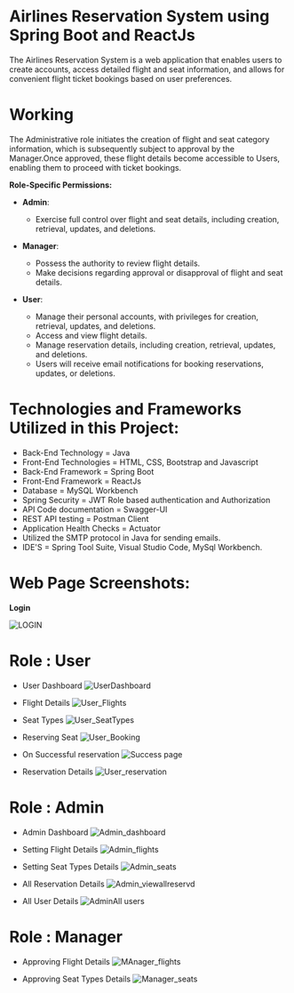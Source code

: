 # Airlines Reservation System using Spring Boot and ReactJs
The Airlines Reservation System is a web application that enables users to create accounts, access detailed flight and seat information, and allows for convenient flight ticket bookings based on user preferences.
# Working
The Administrative role initiates the creation of flight and seat category information, which is subsequently subject to approval by the Manager.Once approved, these flight details become accessible to Users, enabling them to proceed with ticket bookings.

**Role-Specific Permissions:**

- **Admin**:
  - Exercise full control over flight and seat details, including creation, retrieval, updates, and deletions.

- **Manager**:
  - Possess the authority to review flight details.
  - Make decisions regarding approval or disapproval of flight and seat details.

- **User**:
  - Manage their personal accounts, with privileges for creation, retrieval, updates, and deletions.
  - Access and view flight details.
  - Manage reservation details, including creation, retrieval, updates, and deletions.
  - Users will receive email notifications for booking reservations, updates, or deletions.

# Technologies and Frameworks Utilized in this Project:
* Back-End Technology = Java
* Front-End Technologies = HTML, CSS, Bootstrap and Javascript
* Back-End Framework = Spring Boot
* Front-End Framework = ReactJs
* Database = MySQL Workbench
* Spring Security = JWT Role based authentication and Authorization
* API Code documentation = Swagger-UI
* REST API testing = Postman Client
* Application Health Checks = Actuator
* Utilized the SMTP protocol in Java for sending emails.
* IDE'S = Spring Tool Suite, Visual Studio Code, MySql Workbench.
# Web Page Screenshots:
**Login**

  ![LOGIN](https://github.com/manjula-s-13/Airlines-Reservation-System/assets/86179660/8f137d71-451e-48a8-afac-bf7b7bb8a52d)

# Role : User

* User Dashboard
  ![UserDashboard](https://github.com/manjula-s-13/Airlines-Reservation-System/assets/86179660/6eb1c96e-c9e0-4989-bbfc-8f1646cea8b9)
  
* Flight Details
 ![User_Flights](https://github.com/manjula-s-13/Airlines-Reservation-System/assets/86179660/9c679aa9-d01f-4c12-b648-882aa5ec60cb)

* Seat Types
 ![User_SeatTypes](https://github.com/manjula-s-13/Airlines-Reservation-System/assets/86179660/c27dffdd-ee5e-43f6-9f14-d478fffe6fa1)

* Reserving Seat
  ![User_Booking](https://github.com/manjula-s-13/Airlines-Reservation-System/assets/86179660/54ac77e4-4752-44ab-81a8-1ab302975250)

* On Successful reservation
  ![Success page](https://github.com/manjula-s-13/Airlines-Reservation-System/assets/86179660/3a360b9e-ff14-4725-8857-524feb3bf861)

* Reservation Details
![User_reservation](https://github.com/manjula-s-13/Airlines-Reservation-System/assets/86179660/196b088c-1e70-443e-8316-98cb9ef7c5e5)

# Role : Admin
* Admin Dashboard
  ![Admin_dashboard](https://github.com/manjula-s-13/Airlines-Reservation-System/assets/86179660/e5e9a7e4-53b3-4b17-b0e5-df26fa95249a)

* Setting Flight Details
  ![Admin_flights](https://github.com/manjula-s-13/Airlines-Reservation-System/assets/86179660/5d65747f-df27-4e20-a625-7dd1153e9e5f)
  
* Setting Seat Types Details
  ![Admin_seats](https://github.com/manjula-s-13/Airlines-Reservation-System/assets/86179660/d7a4756e-d1e4-4d41-b098-c185502e347c)

* All  Reservation Details
  ![Admin_viewallreservd](https://github.com/manjula-s-13/Airlines-Reservation-System/assets/86179660/efca22e9-c509-41fb-9b7b-bd99e2b153c5)

* All User Details
  ![AdminAll users](https://github.com/manjula-s-13/Airlines-Reservation-System/assets/86179660/32a7344d-5e09-40a4-8395-320ede845a53)
  
# Role : Manager
  
* Approving Flight Details
  ![MAnager_flights](https://github.com/manjula-s-13/Airlines-Reservation-System/assets/86179660/ee523ebb-c56e-438b-a114-b5d1e914fa96)

* Approving Seat Types Details
  ![Manager_seats](https://github.com/manjula-s-13/Airlines-Reservation-System/assets/86179660/b11fa6dc-7c46-4595-b3a2-e174d2d62233)


  
